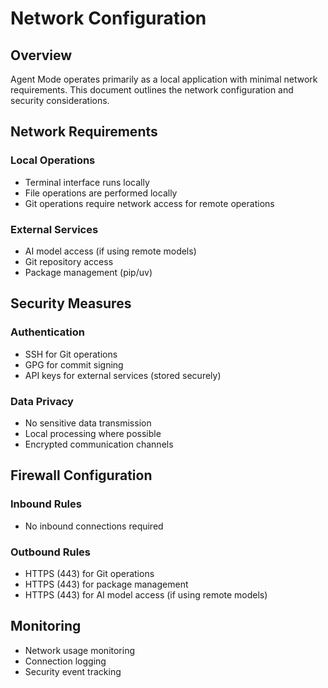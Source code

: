 # Network Configuration

## Overview

Agent Mode operates primarily as a local application with minimal network requirements. This document outlines the network configuration and security considerations.

## Network Requirements

### Local Operations
- Terminal interface runs locally
- File operations are performed locally
- Git operations require network access for remote operations

### External Services
- AI model access (if using remote models)
- Git repository access
- Package management (pip/uv)

## Security Measures

### Authentication
- SSH for Git operations
- GPG for commit signing
- API keys for external services (stored securely)

### Data Privacy
- No sensitive data transmission
- Local processing where possible
- Encrypted communication channels

## Firewall Configuration

### Inbound Rules
- No inbound connections required

### Outbound Rules
- HTTPS (443) for Git operations
- HTTPS (443) for package management
- HTTPS (443) for AI model access (if using remote models)

## Monitoring

- Network usage monitoring
- Connection logging
- Security event tracking
